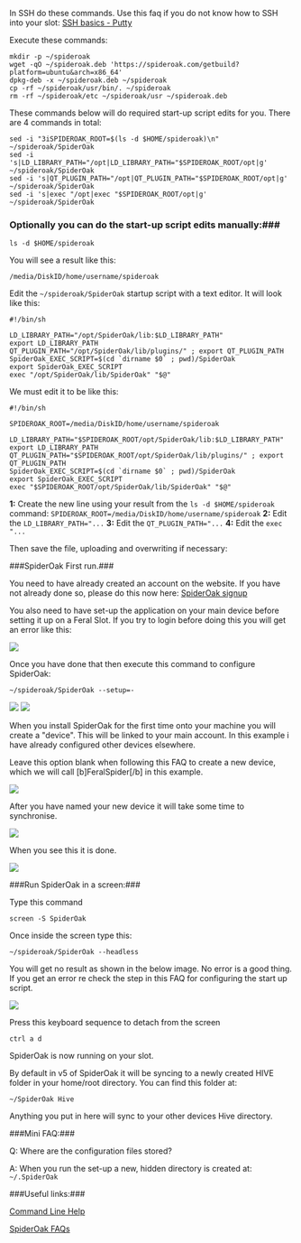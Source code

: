 
In SSH do these commands. Use this faq if you do not know how to SSH into your slot: [SSH basics - Putty](https://www.feralhosting.com/faq/view?question=12)

Execute these commands:

~~~
mkdir -p ~/spideroak
wget -qO ~/spideroak.deb 'https://spideroak.com/getbuild?platform=ubuntu&arch=x86_64'
dpkg-deb -x ~/spideroak.deb ~/spideroak
cp -rf ~/spideroak/usr/bin/. ~/spideroak
rm -rf ~/spideroak/etc ~/spideroak/usr ~/spideroak.deb
~~~

These commands below will do required start-up script edits for you. There are 4 commands in total:

~~~
sed -i "3iSPIDEROAK_ROOT=$(ls -d $HOME/spideroak)\n" ~/spideroak/SpiderOak
sed -i 's|LD_LIBRARY_PATH="/opt|LD_LIBRARY_PATH="$SPIDEROAK_ROOT/opt|g' ~/spideroak/SpiderOak
sed -i 's|QT_PLUGIN_PATH="/opt|QT_PLUGIN_PATH="$SPIDEROAK_ROOT/opt|g' ~/spideroak/SpiderOak
sed -i 's|exec "/opt|exec "$SPIDEROAK_ROOT/opt|g' ~/spideroak/SpiderOak
~~~

### Optionally you can do the start-up script edits manually:###

~~~
ls -d $HOME/spideroak
~~~

You will see a result like this:

~~~
/media/DiskID/home/username/spideroak
~~~

Edit the `~/spideroak/SpiderOak` startup script with a text editor. It will look like this:

~~~
#!/bin/sh

LD_LIBRARY_PATH="/opt/SpiderOak/lib:$LD_LIBRARY_PATH"
export LD_LIBRARY_PATH
QT_PLUGIN_PATH="/opt/SpiderOak/lib/plugins/" ; export QT_PLUGIN_PATH
SpiderOak_EXEC_SCRIPT=$(cd `dirname $0` ; pwd)/SpiderOak
export SpiderOak_EXEC_SCRIPT
exec "/opt/SpiderOak/lib/SpiderOak" "$@"
~~~

We must edit it to be like this:

~~~
#!/bin/sh

SPIDEROAK_ROOT=/media/DiskID/home/username/spideroak

LD_LIBRARY_PATH="$SPIDEROAK_ROOT/opt/SpiderOak/lib:$LD_LIBRARY_PATH"
export LD_LIBRARY_PATH
QT_PLUGIN_PATH="$SPIDEROAK_ROOT/opt/SpiderOak/lib/plugins/" ; export QT_PLUGIN_PATH
SpiderOak_EXEC_SCRIPT=$(cd `dirname $0` ; pwd)/SpiderOak
export SpiderOak_EXEC_SCRIPT
exec "$SPIDEROAK_ROOT/opt/SpiderOak/lib/SpiderOak" "$@"
~~~

**1:** Create the new line using your result from the `ls -d $HOME/spideroak` command: `SPIDEROAK_ROOT=/media/DiskID/home/username/spideroak`
**2:** Edit the `LD_LIBRARY_PATH="...`
**3:** Edit the `QT_PLUGIN_PATH="...`
**4:** Edit the `exec "...`

Then save the file, uploading and overwriting if necessary:

###SpiderOak First run.###

You need to have already created an account on the website. If you have not already done so, please do this now here: [SpiderOak signup](https://spideroak.com/signup/)

You also need to have set-up the application on your main device before setting it up on a Feral Slot. If you try to login before doing this you will get an error like this:

![](https://raw.github.com/feralhosting/feralfilehosting/master/Feral%20Wiki/Software/SpiderOak/setuperror.png)

Once you have done that then execute this command to configure SpiderOak:

~~~
~/spideroak/SpiderOak --setup=-
~~~

![](https://raw.github.com/feralhosting/feralfilehosting/master/Feral%20Wiki/Software/SpiderOak/setup1.png)
![](https://raw.github.com/feralhosting/feralfilehosting/master/Feral%20Wiki/Software/SpiderOak/setup2.png)

When you install SpiderOak for the first time onto your machine you will create a "device". This will be linked to your main account. In this example i have already configured other devices elsewhere.

Leave this option blank when following this FAQ to create a new device, which we will call [b]FeralSpider[/b] in this example.

![](https://raw.github.com/feralhosting/feralfilehosting/master/Feral%20Wiki/Software/SpiderOak/setup3.png)

After you have named your new device it will take some time to synchronise.

![](https://raw.github.com/feralhosting/feralfilehosting/master/Feral%20Wiki/Software/SpiderOak/setup4.png)

When you see this it is done.

![](https://raw.github.com/feralhosting/feralfilehosting/master/Feral%20Wiki/Software/SpiderOak/setup5.png)

###Run SpiderOak in a screen:###

Type this command

~~~
screen -S SpiderOak
~~~

Once inside the screen type this:

~~~
~/spideroak/SpiderOak --headless
~~~

You will get no result as shown in the below image. No error is a good thing. If you get an error re check the step in this FAQ for configuring the start up script.

![](https://raw.github.com/feralhosting/feralfilehosting/master/Feral%20Wiki/Software/SpiderOak/screen.png)

Press this keyboard sequence to detach from the screen

~~~
ctrl a d
~~~

SpiderOak is now running on your slot.

By default in v5 of SpiderOak it will be syncing to a newly created HIVE folder in your home/root directory. You can find this folder at:

~~~
~/SpiderOak Hive
~~~

Anything you put in here will sync to your other devices Hive directory.

###Mini FAQ:###

Q: Where are the configuration files stored?

A: When you run the set-up a new, hidden directory is created at: `~/.SpiderOak`

###Useful links:###

[Command Line Help](https://spideroak.com/faq/questions/67/how_can_i_use_spideroak_from_the_commandline/)

[SpiderOak FAQs](https://spideroak.com/faq/)



